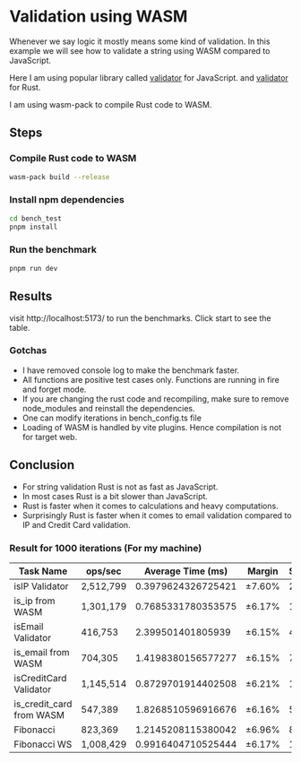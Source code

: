 # Validation using WASM

Whenever we say logic it mostly means some kind of validation. 
In this example we will see how to validate a string using WASM compared to JavaScript.

Here I am using popular library called [validator](https://www.npmjs.com/package/validator) for JavaScript.
and [validator](https://crates.io/crates/validator) for Rust.

I am using wasm-pack to compile Rust code to WASM.

## Steps
### Compile Rust code to WASM
```bash
wasm-pack build --release
```

### Install npm dependencies
```bash
cd bench_test
pnpm install
```

### Run the benchmark
```bash
pnpm run dev
```

## Results
visit http://localhost:5173/ to run the benchmarks.
Click start to see the table. 

### Gotchas
- I have removed console log to make the benchmark faster.
- All functions are positive test cases only. Functions are running in fire and forget mode.
- If you are changing the rust code and recompiling, make sure to remove node_modules and reinstall the dependencies.
- One can modify iterations in bench_config.ts file
- Loading of WASM is handled by vite plugins. Hence compilation is not for target web.

## Conclusion
- For string validation Rust is not as fast as JavaScript.
- In most cases Rust is a bit slower than JavaScript.
- Rust is faster when it comes to calculations and heavy computations.
- Surprisingly Rust is faster when it comes to email validation compared to IP and Credit Card validation.

### Result for 1000 iterations (For my machine)

| Task Name | ops/sec | Average Time (ms) | Margin | Samples |
| --- | --- | --- | --- | --- |
| isIP Validator | 2,512,799 | 0.3979624326725421 | ±7.60% | 251280 |
| is\_ip from WASM | 1,301,179 | 0.7685331780353575 | ±6.17% | 130118 |
| isEmail Validator | 416,753 | 2.399501401805939 | ±6.15% | 41717 |
| is\_email from WASM | 704,305 | 1.4198380156577277 | ±6.15% | 70501 |
| isCreditCard Validator | 1,145,514 | 0.8729701914402508 | ±6.21% | 114666 |
| is\_credit\_card from WASM | 547,389 | 1.8268510596916676 | ±6.16% | 54739 |
| Fibonacci | 823,369 | 1.2145208115380042 | ±6.96% | 82337 |
| Fibonacci WS | 1,008,429 | 0.9916404710525444 | ±6.17% | 100843 |
